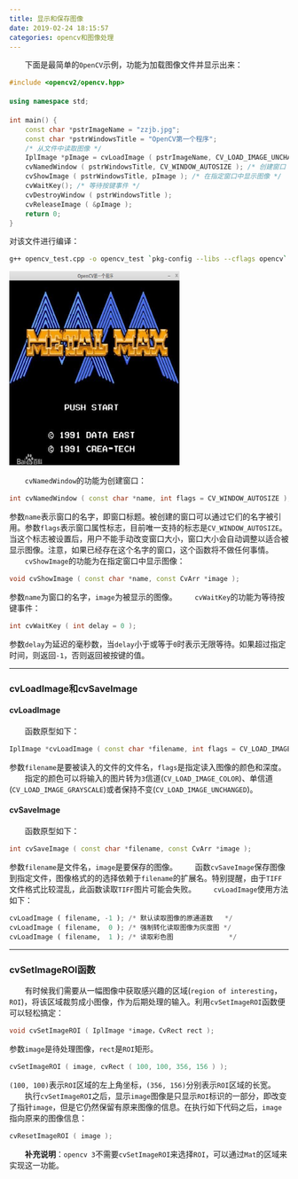 ```yaml
---
title: 显示和保存图像
date: 2019-02-24 18:15:57
categories: opencv和图像处理
---
```

&emsp;&emsp;下面是最简单的`OpenCV`示例，功能为加载图像文件并显示出来：

``` cpp
#include <opencv2/opencv.hpp>
​
using namespace std;
​
int main() {
    const char *pstrImageName = "zzjb.jpg";
    const char *pstrWindowsTitle = "OpenCV第一个程序";
    /* 从文件中读取图像 */
    IplImage *pImage = cvLoadImage ( pstrImageName, CV_LOAD_IMAGE_UNCHANGED );
    cvNamedWindow ( pstrWindowsTitle, CV_WINDOW_AUTOSIZE ); /* 创建窗口 */
    cvShowImage ( pstrWindowsTitle, pImage ); /* 在指定窗口中显示图像 */
    cvWaitKey(); /* 等待按键事件 */
    cvDestroyWindow ( pstrWindowsTitle );
    cvReleaseImage ( &pImage );
    return 0;
}
```

对该文件进行编译：

``` bash
g++ opencv_test.cpp -o opencv_test `pkg-config --libs --cflags opencv`
```

<img src="./显示和保存图像/1.png" height="350" width="307">

&emsp;&emsp;`cvNamedWindow`的功能为创建窗口：

``` cpp
int cvNamedWindow ( const char *name, int flags = CV_WINDOW_AUTOSIZE );
```

参数`name`表示窗口的名字，即窗口标题。被创建的窗口可以通过它们的名字被引用。参数`flags`表示窗口属性标志，目前唯一支持的标志是`CV_WINDOW_AUTOSIZE`。当这个标志被设置后，用户不能手动改变窗口大小，窗口大小会自动调整以适合被显示图像。注意，如果已经存在这个名字的窗口，这个函数将不做任何事情。
&emsp;&emsp;`cvShowImage`的功能为在指定窗口中显示图像：

``` cpp
void cvShowImage ( const char *name, const CvArr *image );
```

参数`name`为窗口的名字，`image`为被显示的图像。
&emsp;&emsp;`cvWaitKey`的功能为等待按键事件：

``` cpp
int cvWaitKey ( int delay = 0 );
```

参数`delay`为延迟的毫秒数，当`delay`小于或等于`0`时表示无限等待。如果超过指定时间，则返回`-1`，否则返回被按键的值。

---

### cvLoadImage和cvSaveImage

#### cvLoadImage

&emsp;&emsp;函数原型如下：

``` cpp
IplImage *cvLoadImage ( const char *filename, int flags = CV_LOAD_IMAGE_COLOR );
```

参数`filename`是要被读入的文件的文件名，`flags`是指定读入图像的颜色和深度。
&emsp;&emsp;指定的颜色可以将输入的图片转为`3`信道(`CV_LOAD_IMAGE_COLOR`)、单信道(`CV_LOAD_IMAGE_GRAYSCALE`)或者保持不变(`CV_LOAD_IMAGE_UNCHANGED`)。

#### cvSaveImage

&emsp;&emsp;函数原型如下：

``` cpp
int cvSaveImage ( const char *filename, const CvArr *image );
```

参数`filename`是文件名，`image`是要保存的图像。
&emsp;&emsp;函数`cvSaveImage`保存图像到指定文件，图像格式的的选择依赖于`filename`的扩展名。特别提醒，由于`TIFF`文件格式比较混乱，此函数读取`TIFF`图片可能会失败。
&emsp;&emsp;`cvLoadImage`使用方法如下：

``` python
cvLoadImage ( filename, -1 ); /* 默认读取图像的原通道数   */
cvLoadImage ( filename,  0 ); /* 强制转化读取图像为灰度图 */
cvLoadImage ( filename,  1 ); /* 读取彩色图              */
```

---

### cvSetImageROI函数

&emsp;&emsp;有时候我们需要从一幅图像中获取感兴趣的区域(`region of interesting`，`ROI`)，将该区域裁剪成小图像，作为后期处理的输入。利用`cvSetImageROI`函数便可以轻松搞定：

``` cpp
void cvSetImageROI ( IplImage *image，CvRect rect );
```

参数`image`是待处理图像，`rect`是`ROI`矩形。

``` cpp
cvSetImageROI ( image, cvRect ( 100, 100, 356, 156 ) );
```

`(100, 100)`表示`ROI`区域的左上角坐标，`(356, 156)`分别表示`ROI`区域的长宽。
&emsp;&emsp;执行`cvSetImageROI`之后，显示`image`图像是只显示`ROI`标识的一部分，即改变了指针`image`，但是它仍然保留有原来图像的信息。在执行如下代码之后，`image`指向原来的图像信息：

``` cpp
cvResetImageROI ( image );
```

&emsp;&emsp;**补充说明**：`opencv 3`不需要`cvSetImageROI`来选择`ROI`，可以通过`Mat`的区域来实现这一功能。